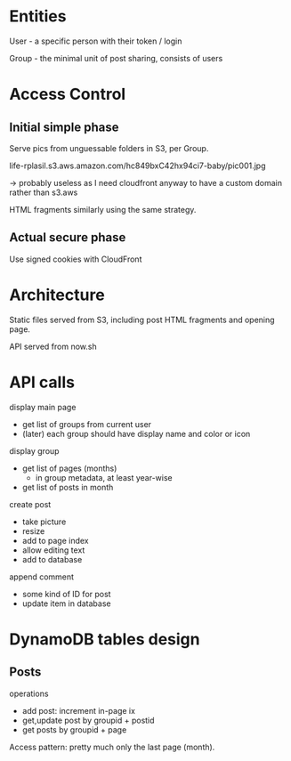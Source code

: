 # Entities

User - a specific person with their token / login

Group - the minimal unit of post sharing, consists of users


# Access Control

## Initial simple phase

Serve pics from unguessable folders in S3, per Group.

life-rplasil.s3.aws.amazon.com/hc849bxC42hx94ci7-baby/pic001.jpg

-> probably useless as I need cloudfront anyway to have a custom domain rather than s3.aws

HTML fragments similarly using the same strategy.

## Actual secure phase

Use signed cookies with CloudFront

# Architecture

Static files served from S3, including post HTML fragments and opening page.

API served from now.sh

# API calls

display main page
  - get list of groups from current user
  - (later) each group should have display name and color or icon

display group
  - get list of pages (months) 
	- in group metadata, at least year-wise
  - get list of posts in month

create post
  - take picture
  - resize
  - add to page index
  - allow editing text
  - add to database

append comment
  - some kind of ID for post
  - update item in database

# DynamoDB tables design

## Posts ##

operations
* add post: increment in-page ix
* get,update post by groupid + postid
* get posts by groupid + page 

Access pattern: pretty much only the last page (month).
